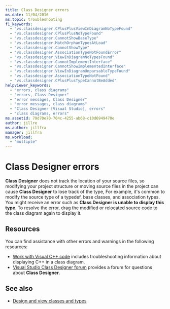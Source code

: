 ```yaml
---
title: Class Designer errors
ms.date: 11/04/2016
ms.topic: troubleshooting
f1_keywords:
  - "vs.classdesigner.CPlusPlusViewInDiagramNoTypeFound"
  - "vs.classdesigner.CPlusPlusNoTypeFound"
  - "vs.classdesigner.CannotShowBaseType"
  - "vs.classdesigner.MatchOrphanTypesAtLoad"
  - "vs.classdesigner.CannotShowType"
  - "vs.classdesigner.AssociationTypeNotFoundError"
  - "vs.classdesigner.ViewInDiagramNoTypesFound"
  - "vs.classdesigner.CannotImplementInterface"
  - "vs.classdesigner.CannotShowImplementedInterface"
  - "vs.classdesigner.ViewInDiagramUnparsableTypeFound"
  - "vs.classdesigner.AssociationTypeNotFound"
  - "vs.classdesigner.CPlusPlusTypeCannotBeAdded"
helpviewer_keywords:
  - "errors, class diagrams"
  - "errors, Class Designer"
  - "error messages, Class Designer"
  - "error messages, class diagrams"
  - "Class Designer [Visual Studio], errors"
  - "class diagrams, errors"
ms.assetid: 79d70e70-704c-4255-ab68-c10d6949470e
author: jillre
ms.author: jillfra
manager: jillfra
ms.workload:
  - "multiple"
---
```

# Class Designer errors

**Class Designer** does not track the location of your source files, so modifying your project structure or moving source files in the project can cause **Class Designer** to lose track of the type, For example, it's common to modify the source type of a typedef, base classes, and association types. You might receive an error such as **Class Designer is unable to display this type**. To resolve the error, drag the modified or relocated source code to the class diagram again to display it.

## Resources

You can find assistance with other errors and warnings in the following resources:

- [Work with Visual C++ code](working-with-visual-cpp-code.md) includes troubleshooting information about displaying C++ in a class diagram.
- [Visual Studio Class Designer forum](http://go.microsoft.com/fwlink/?LinkId=160754) provides a forum for questions about **Class Designer**.

## See also

- [Design and view classes and types](designing-and-viewing-classes-and-types.md)
